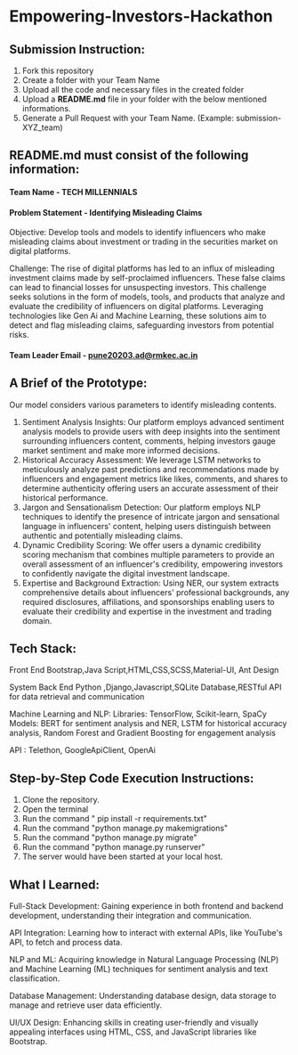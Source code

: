 # Empowering-Investors-Hackathon

## Submission Instruction:
  1. Fork this repository
  2. Create a folder with your Team Name
  3. Upload all the code and necessary files in the created folder
  4. Upload a **README.md** file in your folder with the below mentioned informations.
  5. Generate a Pull Request with your Team Name. (Example: submission-XYZ_team)

## README.md must consist of the following information:

#### Team Name - TECH MILLENNIALS
#### Problem Statement -  Identifying Misleading Claims
Objective: Develop tools and models to identify influencers who make misleading claims about investment or trading in the securities market on digital platforms.

Challenge: The rise of digital platforms has led to an influx of misleading investment claims made by self-proclaimed influencers. These false claims can lead to financial losses for unsuspecting investors. This challenge seeks solutions in the form of models, tools, and products that analyze and evaluate the credibility of influencers on digital platforms. Leveraging technologies like Gen Ai and Machine Learning, these solutions aim to detect and flag misleading claims, safeguarding investors from potential risks.


#### Team Leader Email - pune20203.ad@rmkec.ac.in

## A Brief of the Prototype:

Our model considers various parameters to identify misleading contents.
1. Sentiment Analysis Insights: Our platform employs advanced sentiment analysis models to provide users with deep insights into the sentiment surrounding influencers content, comments, helping investors gauge market sentiment and make more informed decisions.
2. Historical Accuracy Assessment: We leverage LSTM networks to meticulously analyze past predictions and recommendations made by influencers and engagement metrics like likes, comments, and shares to determine authenticity offering users an accurate assessment of their historical performance.
3. Jargon and Sensationalism Detection: Our platform employs NLP techniques to identify the presence of intricate jargon and sensational language in influencers' content, helping users distinguish between authentic and potentially misleading claims.
4. Dynamic Credibility Scoring: We offer users a dynamic credibility scoring mechanism that combines multiple parameters to provide an overall assessment of an influencer's credibility, empowering investors to confidently navigate the digital investment landscape.
5. Expertise and Background Extraction: Using NER, our system extracts comprehensive details about influencers' professional backgrounds, any required disclosures, affiliations, and sponsorships enabling users to evaluate their credibility and expertise in the investment and trading domain. 
  
## Tech Stack: 

Front End
Bootstrap,Java Script,HTML,CSS,SCSS,Material-UI, Ant Design

System Back End
Python ,Django,Javascript,SQLite Database,RESTful API for data retrieval and communication

Machine Learning and NLP:
Libraries: TensorFlow, Scikit-learn, SpaCy
Models: BERT for sentiment analysis and NER, LSTM for historical accuracy analysis, Random Forest and Gradient Boosting for engagement analysis

API : Telethon, GoogleApiClient, OpenAi
   
## Step-by-Step Code Execution Instructions:
1. Clone the repository.
2. Open the terminal
3. Run the command " pip install -r requirements.txt"
4. Run the command "python manage.py makemigrations"
5. Run the command "python manage.py migrate"
6. Run the command "python manage.py runserver"
7. The server would have been started at your local host.
  
## What I Learned:
Full-Stack Development: Gaining experience in both frontend and backend development, understanding their integration and communication.

API Integration: Learning how to interact with external APIs, like YouTube's API, to fetch and process data.

NLP and ML: Acquiring knowledge in Natural Language Processing (NLP) and Machine Learning (ML) techniques for sentiment analysis and text classification.

Database Management: Understanding database design, data storage to manage and retrieve user data efficiently.

UI/UX Design: Enhancing skills in creating user-friendly and visually appealing interfaces using HTML, CSS, and JavaScript libraries like Bootstrap.
